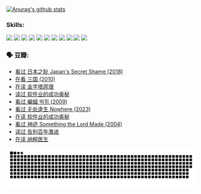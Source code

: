 
[![Anurag's github stats](https://github-readme-stats.vercel.app/api?username=w940853815)](https://github.com/anuraghazra/github-readme-stats)

### Skills:

<code><img height="32" src="https://cdn.jsdelivr.net/npm/simple-icons@v5/icons/python.svg"></code>
<code><img height="32" src="https://cdn.jsdelivr.net/npm/simple-icons@v5/icons/javascript.svg"></code>
<code><img height="32" src="https://cdn.jsdelivr.net/npm/simple-icons@v5/icons/django.svg"></code>
<code><img height="32" src="https://cdn.jsdelivr.net/npm/simple-icons@v5/icons/flask.svg"></code>
<code><img height="32" src="https://cdn.jsdelivr.net/npm/simple-icons@v5/icons/vuetify.svg"></code>
<code><img height="32" src="https://cdn.jsdelivr.net/npm/simple-icons@v5/icons/git.svg"></code>
<code><img height="32" src="https://cdn.jsdelivr.net/npm/simple-icons@v5/icons/docker.svg"></code>
<code><img height="32" src="https://cdn.jsdelivr.net/npm/simple-icons@v5/icons/postgresql.svg"></code>
<code><img height="32" src="https://cdn.jsdelivr.net/npm/simple-icons@v5/icons/elasticsearch.svg"></code>
<code><img height="32" src="https://cdn.jsdelivr.net/npm/simple-icons@v5/icons/macos.svg"></code>
<code><img height="32" src="https://cdn.jsdelivr.net/npm/simple-icons@v5/icons/linux.svg"></code>

### 🗣 豆瓣:

<!-- DOUBAN-ACTIVITIES:START -->
- [看过 日本之耻 Japan's Secret Shame‎ (2018)](https://www.douban.com/people/136069238/status/4431579101/?_i=00015099)
- [在看 三国‎ (2010)](https://www.douban.com/people/136069238/status/4430559482/?_i=00015099)
- [在读 金字塔原理](https://www.douban.com/people/136069238/status/4424812753/?_i=00015099)
- [读过 软件业的成功奥秘](https://www.douban.com/people/136069238/status/4424809958/?_i=00015099)
- [看过 蝙蝠 박쥐‎ (2009)](https://www.douban.com/people/136069238/status/4422787315/?_i=00015099)
- [看过 无处逢生 Nowhere‎ (2023)](https://www.douban.com/people/136069238/status/4416454713/?_i=00015099)
- [在读 软件业的成功奥秘](https://www.douban.com/people/136069238/status/4414815312/?_i=00015099)
- [看过 神迹 Something the Lord Made‎ (2004)](https://www.douban.com/people/136069238/status/4409691983/?_i=00015099)
- [读过 告别百年激进](https://www.douban.com/people/136069238/status/4406414036/?_i=00015099)
- [在读 纳粹医生](https://www.douban.com/people/136069238/status/4406413750/?_i=00015099)
<!-- DOUBAN-ACTIVITIES:END -->


![Snake animation](https://raw.githubusercontent.com/w940853815/w940853815/output/github-contribution-grid-snake.svg)

<!--
**w940853815/w940853815** is a ✨ _special_ ✨ repository because its `README.md` (this file) appears on your GitHub profile.

Here are some ideas to get you started:

- 🔭 I’m currently working on ...
- 🌱 I’m currently learning ...
- 👯 I’m looking to collaborate on ...
- 🤔 I’m looking for help with ...
- 💬 Ask me about ...
- 📫 How to reach me: ...
- 😄 Pronouns: ...
- ⚡ Fun fact: ...
-->
